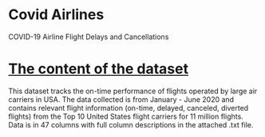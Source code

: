 # Covid Airlines
COVID-19 Airline Flight Delays and Cancellations

# [The content of the dataset](https://github.com/katetotka/covid_airlines/blob/main/ColumnDescriptions.txt)
This dataset tracks the on-time performance of flights operated by large air carriers in USA. The data collected is from January - June 2020 and contains relevant flight information (on-time, delayed, canceled, diverted flights) from the Top 10 United States flight carriers for 11 million flights. Data is in 47 columns with full column descriptions in the attached .txt file.
